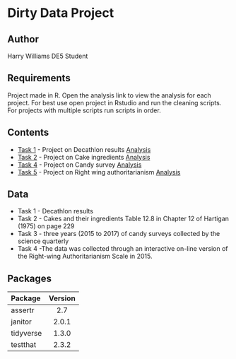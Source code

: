 # Dirty Data Project

## Author

Harry Williams DE5 Student
 

## Requirements

Project made in R. Open the analysis link to view the analysis for each project. For best use open project in Rstudio and run the cleaning scripts. For projects with multiple scripts run scripts in order. 
## Contents

 * [Task 1](task_1) - Project on Decathlon results  [Analysis](task_1/analysis_and_documentation/task_1_analysis.html)
 * [Task 2](task_2) - Project on Cake ingredients [Analysis](task_2/analysis_and_documentation/task_2_analysis.html)
 *  [Task 4](task_4) - Project on Candy survey  [Analysis](task_4/analysis_and_documentation/task_4_analysis.html)
 *  [Task 5](task_5) - Project on Right wing authoritarianism [Analysis](task_5/analysis_and_documentation/task_5_analysis.html)

 
## Data
* Task 1 - Decathlon results 
* Task 2 - Cakes and their ingredients Table 12.8 in Chapter 12 of Hartigan (1975) on page 229
* Task 3 -  three years (2015 to 2017) of candy surveys collected by the science quarterly 
* Task 4 -The data was collected through an interactive on-line version of the Right-wing Authoritarianism Scale in 2015.

## Packages

| Package      | Version    
| :------------- | :----------: 
|  assertr | 2.7   
| janitor  | 2.0.1
|tidyverse |1.3.0
|testthat | 2.3.2

